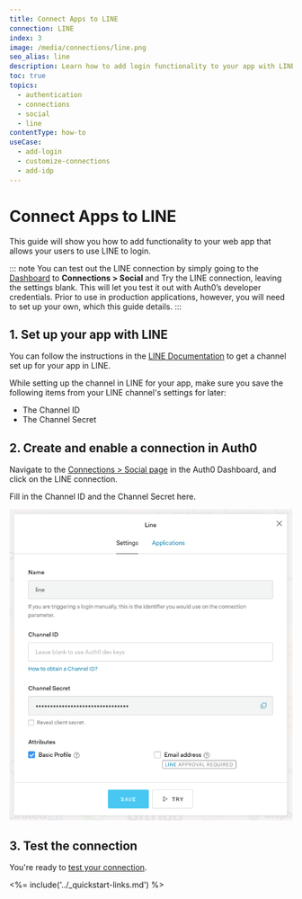 ```yaml
---
title: Connect Apps to LINE
connection: LINE
index: 3
image: /media/connections/line.png
seo_alias: line
description: Learn how to add login functionality to your app with LINE. You will need to generate keys, copy these into your Auth0 settings, and enable the connection.
toc: true
topics:
  - authentication
  - connections
  - social
  - line
contentType: how-to
useCase:
  - add-login
  - customize-connections
  - add-idp
---
```

# Connect Apps to LINE

This guide will show you how to add functionality to your web app that allows your users to use LINE to login.

::: note
You can test out the LINE connection by simply going to the [Dashboard](${manage_url}) to **Connections > Social** and Try the LINE connection, leaving the settings blank. This will let you test it out with Auth0’s developer credentials. Prior to use in production applications, however, you will need to set up your own, which this guide details.
:::

## 1. Set up your app with LINE

You can follow the instructions in the [LINE Documentation](https://developers.line.biz/en/docs/line-login/getting-started/) to get a channel set up for your app in LINE.

While setting up the channel in LINE for your app, make sure you save the following items from your LINE channel's settings for later:

* The Channel ID
* The Channel Secret

## 2. Create and enable a connection in Auth0

Navigate to the [Connections > Social page](${manage_url}) in the Auth0 Dashboard, and click on the LINE connection.

Fill in the Channel ID and the Channel Secret here.

![LINE Connection Settings](/media/articles/connections/social/line/line_connection.png)

## 3. Test the connection

You're ready to [test your connection](/dashboard/guides/connections/test-connections-social).

<%= include('../_quickstart-links.md') %>
